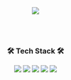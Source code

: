 <p align="center">
  <img src="https://capsule-render.vercel.app/api?type=soft&color=auto&height=135&section=header&text=Hi,%20I'm%20Dev%20MH!%20&fontSize=90&animation=twinkling&fontAlignY=60"/>
</p>
</br>
</br>
<h3 align="center"> 🛠 Tech Stack 🛠 </h3>
<p align="center">
  <img src="https://img.shields.io/badge/Python-3776AB?style=flat-square&logo=Python&logoColor=white"/></a>
  <img src="https://img.shields.io/badge/Pytorch-EE4C2C?style=flat-square&logo=Pytorch&logoColor=white"/></a>
  <img src="https://img.shields.io/badge/Pytorch Lightning-792EE5?style=flat-square&logo=Pytorch Lightning&logoColor=white"/></a>
  <img src="https://img.shields.io/badge/Git-F05032?style=flat-square&logo=Git&amp;logoColor=white"/></a>
  <img src="https://img.shields.io/badge/OpenCV-5C3EE8?style=flat-square&logo=OpenCV&amp;logoColor=white"/></a>  
</p>
